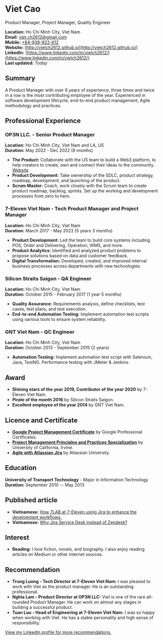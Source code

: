 # Viet Cao
Product Manager, Project Manager, Quality Engineer

**Location:** Ho Chi Minh City, Viet Nam  
**Email:** [viet.ch2612@gmail.com](mailto:viet.ch2612@gmail.com)  
**Mobile:** [+84-938-922-612](tel:+84938922612)  
**Website:** [http://vietch2612.github.io](http://vietch2612.github.io/)  
**LinkedIn:** [https://www.linkedin.com/in/vietch2612/](https://www.linkedin.com/in/vietch2612/)  
**Last updated:** *Today*

## Summary
A Product Manager with over 6 years of experience, three times and twice in a row is the most contributing employee of the year. Experienced in software development lifecycle, end-to-end product management, Agile methodology and practices.

## Professional Experience

### OP3N LLC. - Senior Product Manager
**Location:** Ho Chi Minh City, Viet Nam and LA, US  
**Duration:** May 2022 - Dec 2022 (8 months)  
- **The Product:** Collaborate with the US team to build a Web3 platform, to help creators to create, own and connect their ideas to the community. [Website](https://op3n.world.)
- **Product Development:** Take ownership of the SDLC, product strategy, roadmap, development, and launching of the product.
- **Scrum Master:** Coach, work closely with the Scrum team to create product roadmap, backlog, sprints. Set up the working and development processes from zero to hero.

### 7-Eleven Viet Nam - Tech Product Manager and Project Manager
**Location:** Ho Chi Minh City, Viet Nam  
**Duration:** March 2017 - May 2022 (5 years 3 months)  
- **Product Development:** Led the team to build core systems including POS, Order and Delivering, Operation, WMS, and more.
- **Product Analytics:** Identified and analyzed product problems to propose solutions based on data and customer feedback.
- **Digital Transformation:** Developed, created, and improved internal business processes across departments with new technologies.

### Silicon Straits Saigon - QA Engineer
**Location:** Ho Chi Minh City, Viet Nam  
**Duration:** October 2015 - February 2017 (1 year 5 months)  
- **Quality Assurance:** Requirements analysis, define checklists, test cases, test plans, and test execution.
- **End-to-end Automation Testing:** Implement automation test scripts using various tools to ensure system reliability.

### GNT Viet Nam - QC Engineer
**Location:** Ho Chi Minh City, Viet Nam  
**Duration:** October 2013 - September 2015 (2 years)  
- **Automation Testing:** Implement automation test script with Selenium, Java, TestNG. Performance testing with JMeter & Jenkins.

## Award
- **Shining stars of the year 2019, Contributor of the year 2020** by 7-Eleven Viet Nam.
- **Pirate of the month 2016** by Silicon Straits Saigon.
- **Excellent employee of the year 2014** by GNT Viet Nam.

## Licence and Certificate
- **[Google Project Management Certificate](https://www.coursera.org/account/accomplishments/specialization/certificate/HUB6LA4G4WHF)** by Google Professional Certificates.
- **[Project Management Principles and Practices Specialization](https://www.coursera.org/account/accomplishments/specialization/certificate/T7KQFGHZX4J2)** by University of California, Irvine.
- **[Agile with Atlassian Jira](https://www.coursera.org/account/accomplishments/certificate/K3PXCZCWU8FV)** by Atlassian University.

## Education
**University of Transport Technology** - Major in Information Technology  
**Duration:** September 2010 -- May 2013

## Published article
- **Vietnamese:** [How 7LAB at 7-Eleven using Jira to enhance the development workflows.](https://medium.com/7-lab/bddb5245a522)
- **Vietnamese:** [Why Jira Service Desk instead of Zendesk?](https://medium.com/7-lab/b664667aa90d)

## Interest
- **Reading:** I love fiction, novels, and biography. I also enjoy reading articles on Medium or other internet sources.

## Recommendation
- **Trung Luong - Tech Director at 7-Eleven Viet Nam:** I was pleased to work with Viet as the product manager. He is an outstanding professional.
- **Nghia Lam - Product Director at OP3N LLC:** Viet is one of the rare all-rounded Product Manager. He can work on almost any stages in building a successful product.
- **Tuan Luu - Head of Engineering at 7-Eleven Viet Nam:** I was so happy when working with Viet. He has a stable personality and high sense of responsibility.

[View my LinkedIn profile for more recommendations.](https://www.linkedin.com/in/vietch2612/details/recommendations/?detailScreenTabIndex=0)

